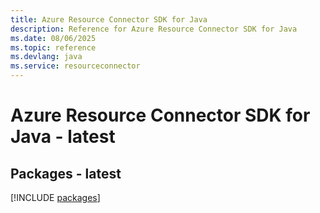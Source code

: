 ```yaml
---
title: Azure Resource Connector SDK for Java
description: Reference for Azure Resource Connector SDK for Java
ms.date: 08/06/2025
ms.topic: reference
ms.devlang: java
ms.service: resourceconnector
---
```

# Azure Resource Connector SDK for Java - latest
## Packages - latest
[!INCLUDE [packages](resource-connector-index.md)]
